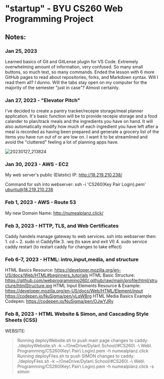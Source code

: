 # "startup" - BYU CS260 Web Programming Project

## Notes:
### Jan 25, 2023
Learned basics of Git and GitLense plugin for VS Code. Extremely overwhelming amount of information, very confused. So many small buttons, so much text, so many commands.
Ended the lesson with 6 more GitHub pages to read about repositories, forks, and Markdown syntax. Will I read them all? I dunno. Will the tabs stay open on my computer for the majority of the semester "just in case"? Almost certainly.


### Jan 27, 2023 - "Elevator Pitch"
I've decided to create a pantry tracker/recepie storage/meal planner application. It's basic function will be to provide recepie storage and a food calander to plan/track meals and the ingredients you have on hand. It will also automatically modify how much of each ingredient you have left after a meal is recorded as having been prepared and generate a grocery list of the items you have run out of or are low on. I want it to be streamlined and avoid the "cluttered" feeling a lot of planning apps have. 

![20230127_213824](https://user-images.githubusercontent.com/44269945/215242503-dd8dd713-222c-4d8d-84f4-f11b597c67b1.jpg)


### Jan 30, 2023 - AWS - EC2
My web server's public (Elatstic) IP: 
http://18.219.210.238/

Command for ssh into webserver:
ssh -i 'CS260(Key Pair Login).pem' ubuntu@18.219.210.238


### Feb 1, 2023 - AWS - Route 53
My new Domain Name: 
http://numealplanz.click/

### Feb 3, 2023 - HTTP, TLS, and Web Certificates
Caddy handels manage gateway to web services.
ssh into webserver then:
    1. cd ~
    2. sudo vi Caddyfile
    3. :wq (to save and exit VI)
    4. sudo service caddy restart (to restart caddy for changes to take effect)


### Feb 6-7, 2023 - HTML: intro,input,media, and structure
HTML Basics Resource: https://developer.mozilla.org/en-US/docs/Web/HTML#beginners_tutorials
HTML Basic Structure: https://github.com/webprogramming260/.github/raw/main/profile/html/structure/htmlStructure.jpg
HTML Input Elements Resource & Example: 
https://developer.mozilla.org/en-US/docs/Web/HTML/Element/input
https://codepen.io/NuSigma/pen/yLqWBrg
HTML Media Basics Example Codepen: https://codepen.io/NuSigma/pen/OJwYJRy


### Feb 8, 2023 - HTML Website & Simon, and Cascading Style Sheets (CSS)
WEBSITE:
> Running deployWebsite.sh to push main page changes to caddy:
./deployWebsite.sh  -k ~/OneDrive/Dylan\ School/\#CS260\ -\ Web\ Programming/CS260\(Key\ Pair\ Login\).pem -h numealplanz.click
> Running deployFiles.sh to push SIMON changes to caddy:
./deployFiles.sh -k ~/OneDrive/Dylan\ School/\#CS260\ -\ Web\ Programming/CS260\(Key\ Pair\ Login\).pem -h numealplanz.click -s simon
